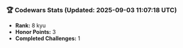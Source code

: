 ### 🏆 Codewars Stats (Updated: 2025-09-03 11:07:18 UTC)

- **Rank:** 8 kyu
- **Honor Points:** 3
- **Completed Challenges:** 1

